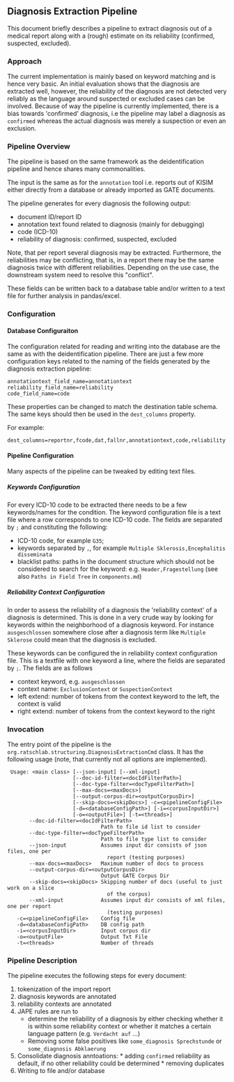 ## Diagnosis Extraction Pipeline

This document briefly describes a pipeline to extract diagnosis out of a medical
report along with a (rough) estimate on its reliability (confirmed, suspected,
excluded).

### Approach
The current implementation is mainly based on keyword matching and is hence very
basic. An initial evaluation shows that the diagnosis are extracted well,
however, the reliability of the diagnosis are not detected very reliably as the
language around suspected or excluded cases can be involved. Because of way the
pipeline is currently implemented, there is a bias towards 'confirmed'
diagnosis, i.e the pipeline may label a diagnosis as `confirmed` whereas the
actual diagnosis was merely a suspection or even an exclusion.

### Pipeline Overview

The pipeline is based on the same framework as the deidentification pipeline and
hence shares many commonalities.

The input is the same as for the `annotation` tool i.e. reports out of KISIM
either directly from a database or already imported as GATE documents.

The pipeline generates for every diagnosis the following output:

 * document ID/report ID
 * annotation text found related to diagnosis (mainly for debugging)
 * code (ICD-10)
 * reliability of diagnosis: confirmed, suspected, excluded

Note, that per report several diagnosis may be extracted. Furthermore, the
reliabilities may be conflicting, that is, in a report there may be the same
diagnosis twice with different reliabilities. Depending on the use case, the
downstream system need to resolve this "conflict".

These fields can be written back to a database table and/or written to a text
file for further analysis in pandas/excel.


### Configuration

#### Database Configuraiton

The configuration related for reading and writing into the database are the same
as with the deidentification pipeline. There are just a few more configuration
keys related to the naming of the fields generated by the diagnosis extraction
pipeline:

```
annotationtext_field_name=annotationtext
reliability_field_name=reliability
code_field_name=code
```

These properties can be changed to match the destination table schema.
The same keys should then be used in the `dest_columns` property.

For example:
```
dest_columns=reportnr,fcode,dat,fallnr,annotationtext,code,reliability
```


#### Pipeline Configuration

Many aspects of the pipeline can be tweaked by editing text files.

##### Keywords Configuration

For every ICD-10 code to be extracted there needs to be a few keywords/names for
the condition.
The keyword configuration file is a text file where a row corresponds to one
ICD-10 code. The fields are separated by `;` and constituting the following:

 * ICD-10 code, for example `G35`;
 * keywords separated by `,`, for example `Multiple Sklerosis,Encephalitis disseminata`
 * blacklist paths: paths in the document structure which should not be
 considered to search for the keyword: e.g. `Header,Fragestellung` (see also
 `Paths in Field Tree` in `components.md`)


##### Reliability Context Configuration

In order to assess the reliability of a diagnosis the 'reliability context' of a diagnosis
is determined. This is done in a very crude way by looking for keywords within
the neighborhood of a diagnosis keyword. For instance `ausgeschlossen` somewhere
close after a diagnosis term like `Multiple Sklerose` could mean that the
diagnosis is excluded.

These keywords can be configured the in reliability context configuration file.
This is a textfile with one keyword a line, where the fields are separated by
`;`. The fields are as follows

 * context keyword, e.g. `ausgeschlossen`
 * context name: `ExclusionContext` or `SuspectionContext`
 * left extend: number of tokens from the context keyword to the left, the
   context is valid
 * right extend: number of tokens from the context keyword to the right


### Invocation

The entry point of the pipeline is the
 `org.ratschlab.structuring.DiagnosisExtractionCmd` class. It has the following
 usage (note, that currently not all options are implemented).

```
 Usage: <main class> [--json-input] [--xml-input]
                     [--doc-id-filter=<docIdFilterPath>]
                     [--doc-type-filter=<docTypeFilterPath>]
                     [--max-docs=<maxDocs>]
                     [--output-corpus-dir=<outputCorpusDir>]
                     [--skip-docs=<skipDocs>] -c=<pipelineConfigFile>
                     [-d=<databaseConfigPath>] [-i=<corpusInputDir>]
                     [-o=<outputFile>] [-t=<threads>]
       --doc-id-filter=<docIdFilterPath>
                              Path to file id list to consider
       --doc-type-filter=<docTypeFilterPath>
                              Path to file type list to consider
       --json-input           Assumes input dir consists of json files, one per
                                report (testing purposes)
       --max-docs=<maxDocs>   Maximum number of docs to process
       --output-corpus-dir=<outputCorpusDir>
                              Output GATE Corpus Dir
       --skip-docs=<skipDocs> Skipping number of docs (useful to just work on a slice
                                of the corpus)
       --xml-input            Assumes input dir consists of xml files, one per report
                                (testing purposes)
   -c=<pipelineConfigFile>    Config file
   -d=<databaseConfigPath>    DB config path
   -i=<corpusInputDir>        Input corpus dir
   -o=<outputFile>            Output Txt File
   -t=<threads>               Number of threads
```


### Pipeline Description

The pipeline executes the following steps for every document:

 1. tokenization of the import report
 2. diagnosis keywords are annotated
 3. reliability contexts are annotated
 4. JAPE rules are run to
    * determine the reliability of a diagnosis by either checking whether it is
      within some reliability context or whether it matches a certain language
      pattern (e.g. `Verdacht auf` ...)
    * Removing some false positives like `some_diagnosis Sprechstunde` or
      `some_diagnosis Abklaerung`
  5. Consolidate diagnosis anntoations:
    * adding `confirmed` reliability as default, if no other reliability could
      be determined
    * removing duplicates
  6. Writing to file and/or database
